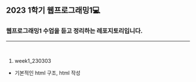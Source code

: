 ## 2023 1학기 웹프로그래밍1💻

### 웹프로그래밍1 수업을 듣고 정리하는 레포지토리입니다.
---
<br>

1. week1_230303

- 기본적인 html 구조, html 작성
